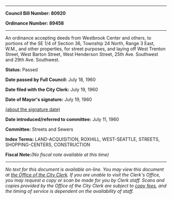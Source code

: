 

********

**Council Bill Number: 80920**
   
**Ordinance Number: 89458**
********

 An ordinance accepting deeds from Westbrook Center and others, to portions of the SE 1/4 of Section 36, Township 24 North, Range 3 East, W.M., and other properties, for street purposes, and laying off West Trenton Street, West Barton Street, West Henderson Street, 25th Ave. Southwest and 29th Ave. Southwest.

**Status:** Passed
   
**Date passed by Full Council:** July 18, 1960
   
**Date filed with the City Clerk:** July 19, 1960
   
**Date of Mayor's signature:** July 19, 1960
   
[(about the signature date)](/~public/approvaldate.htm)
   
   
   
**Date introduced/referred to committee:** July 11, 1960
   
**Committee:** Streets and Sewers
   
   
**Index Terms:** LAND-ACQUISITION, ROXHILL, WEST-SEATTLE, STREETS, SHOPPING-CENTERS, CONSTRUCTION

**Fiscal Note:**_(No fiscal note available at this time)_
********

_No text for this document is available on-line. You may view this document at [the Office of the City Clerk](http://www.seattle.gov/leg/clerk/contactUs.htm). If you are unable to visit the Clerk's Office, you may request a copy or scan be made for you by Clerk staff. Scans and copies provided by the Office of the City Clerk are subject to [copy fees](http://clerk.seattle.gov/~public/clerkfees.htm), and the timing of service is dependent on the availability of staff._

